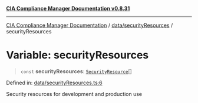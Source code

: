 [**CIA Compliance Manager Documentation v0.8.31**](../../../README.md)

***

[CIA Compliance Manager Documentation](../../../modules.md) / [data/securityResources](../README.md) / securityResources

# Variable: securityResources

> `const` **securityResources**: [`SecurityResource`](../../../services/interfaces/SecurityResource.md)[]

Defined in: [data/securityResources.ts:6](https://github.com/Hack23/cia-compliance-manager/blob/85c025371255f412469ec0119911b7cb143a6212/src/data/securityResources.ts#L6)

Security resources for development and production use
